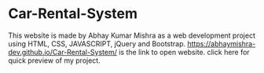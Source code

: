 # Car-Rental-System
This website is made by Abhay Kumar Mishra as a web development project using HTML, CSS, JAVASCRIPT, jQuery and Bootstrap.
https://abhaymishra-dev.github.io/Car-Rental-System/ is the link to open website. click here for quick preview of my project.
